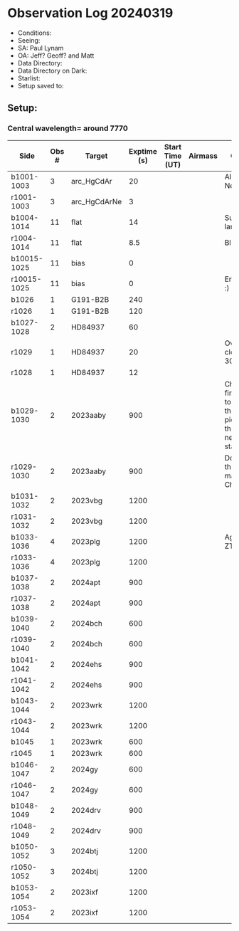 # Observation Log 20240319

* Conditions: 
* Seeing: 
* SA: Paul Lynam
* OA: Jeff? Geoff? and Matt
* Data Directory: 
* Data Directory on Dark: 
* Starlist: 
* Setup saved to: 

## Setup: 

    
### Central wavelength= around 7770


| Side | Obs #     | Target    | Exptime (s) | Start Time (UT) | Airmass | Comments                                                   |
|------|-----------|-----------|-------------|-----------------|---------|------------------------------------------------------------|
|b1001-1003|3|arc_HgCdAr        |20| ||Also includes Ne|
|r1001-1003|3|arc_HgCdArNe      |3| |||
|b1004-1014|11|flat      |14| ||Superblue lamp|
|r1004-1014|11|flat      |8.5| ||Blue lamp|
|b10015-1025|11|bias      |0| |||
|r10015-1025|11|bias      |0| ||End of calibs :)|
|b1026|1|G191-B2B      |240| |||
|r1026|1|G191-B2B      |120| |||
|b1027-1028|2|HD84937      |60| |||
|r1029|1|HD84937      |20| ||Oversaturated, close to 30,000 counts|
|r1028|1|HD84937      |12| |||
|b1029-1030|2|2023aaby      |900| ||Check our finding chart to make sure the SN is picked and not the neighboring star|
|r1029-1030|2|2023aaby      |900| ||Don't just trust the snex magnitudes! Check ZTF!|
|b1031-1032|2|2023vbg      |1200| |||
|r1031-1032|2|2023vbg      |1200| |||
|b1033-1036|4|2023plg      |1200| ||Again, check ZTF mags...|
|r1033-1036|4|2023plg      |1200| |||
|b1037-1038|2|2024apt      |900| |||
|r1037-1038|2|2024apt      |900| |||
|b1039-1040|2|2024bch      |600| |||
|r1039-1040|2|2024bch      |600| |||
|b1041-1042|2|2024ehs      |900| |||
|r1041-1042|2|2024ehs      |900| |||
|b1043-1044|2|2023wrk      |1200| |||
|r1043-1044|2|2023wrk      |1200| |||
|b1045|1|2023wrk      |600| |||
|r1045|1|2023wrk      |600| |||
|b1046-1047|2|2024gy      |600| |||
|r1046-1047|2|2024gy      |600| |||
|b1048-1049|2|2024drv      |900| |||
|r1048-1049|2|2024drv      |900| |||
|b1050-1052|3|2024btj      |1200| |||
|r1050-1052|3|2024btj      |1200| |||
|b1053-1054|2|2023ixf      |1200| |||
|r1053-1054|2|2023ixf      |1200| |||
